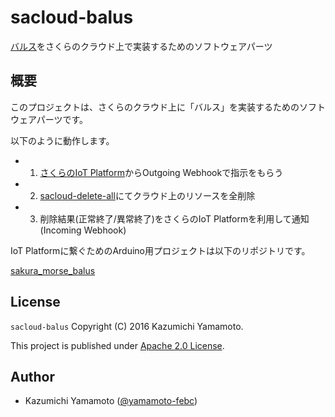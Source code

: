 # sacloud-balus

[バルス](https://ja.wikipedia.org/wiki/飛行石#.E3.81.8A.E3.81.BE.E3.81.98.E3.81.AA.E3.81.84)をさくらのクラウド上で実装するためのソフトウェアパーツ

## 概要

このプロジェクトは、さくらのクラウド上に「バルス」を実装するためのソフトウェアパーツです。

以下のように動作します。

  - 1) [さくらのIoT Platform](https://iot.sakura.ad.jp)からOutgoing Webhookで指示をもらう
  - 2) [sacloud-delete-all](https://github.com/yamamoto-febc/sacloud-delete-all)にてクラウド上のリソースを全削除
  - 3) 削除結果(正常終了/異常終了)をさくらのIoT Platformを利用して通知(Incoming Webhook)

IoT Platformに繋ぐためのArduino用プロジェクトは以下のリポジトリです。

[sakura_morse_balus](https://github.com/yamamoto-febc/sakura_morse_balus)

## License

 `sacloud-balus` Copyright (C) 2016 Kazumichi Yamamoto.

  This project is published under [Apache 2.0 License](LICENSE.txt).
  
## Author

  * Kazumichi Yamamoto ([@yamamoto-febc](https://github.com/yamamoto-febc))

